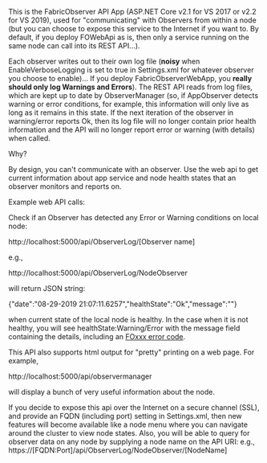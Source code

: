 This is the FabricObserver API App (ASP.NET Core v2.1 for VS 2017 or v2.2 for VS 2019), used for "communicating" with Observers from within a node (but you can choose to expose this service to the Internet if you want to. By default, if you deploy FOWebApi as is, then only a service running on the same node can call into its REST API...). 

Each observer writes out to their own log file (**noisy** when EnableVerboseLogging is set to true in Settings.xml for whatever observer you choose to enable)... If you deploy FabricObserverWebApp, you **really should only log Warnings and Errors**). The REST API reads from log files, which are kept up to date by ObserverManager (so, if AppObserver detects warning or error conditions, for example, this information will only live as long as it remains in this state. If the next iteration of the observer in warning/error reports Ok, then its log file will no longer contain prior health information and the API will no longer report error or warning (with details) when called. 

Why?  

By design, you can't communicate with an observer. Use the web api to get current information about app service and node health states that an observer monitors and reports on.


Example web API calls:

Check if an Observer has detected any Error or Warning conditions on local node:  

http://localhost:5000/api/ObserverLog/[Observer name]

e.g., 

http://localhost:5000/api/ObserverLog/NodeObserver

will return JSON string:

{"date":"08-29-2019 21:07:11.6257","healthState":"Ok","message":""} 

when current state of the local node is healthy. In the case when it is not healthy, you will see healthState:Warning/Error with the message field containing the details, including an [FOxxx error code](/Documentation/ErrorCodes.md).

This API also supports html output for "pretty" printing on a web page. For example, 

http://localhost:5000/api/observermanager

will display a bunch of very useful information about the node. 

If you decide to expose this api over the Internet on a secure channel (SSL), and provide an FQDN (including port) setting in Settings.xml, then new features will become available like a node menu where you can navigate around the cluster to view node states. Also, you will be able to query for observer data on any node by supplying a node name on the API URI: e.g., https://[FQDN:Port]/api/ObserverLog/NodeObserver/[NodeName]
